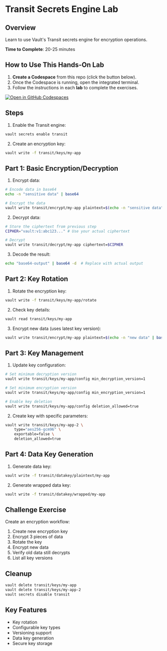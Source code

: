 # Transit Secrets Engine Lab

## Overview
Learn to use Vault's Transit secrets engine for encryption operations.

**Time to Complete**: 20-25 minutes

## How to Use This Hands-On Lab

1. **Create a Codespace** from this repo (click the button below).  
2. Once the Codespace is running, open the integrated terminal.
3. Follow the instructions in each **lab** to complete the exercises.

[![Open in GitHub Codespaces](https://github.com/codespaces/badge.svg)](https://codespaces.new/btkrausen/vault-codespaces)

## Steps

1. Enable the Transit engine:
```bash
vault secrets enable transit
```

2. Create an encryption key:
```bash
vault write -f transit/keys/my-app
```

## Part 1: Basic Encryption/Decryption

1. Encrypt data:
```bash
# Encode data in base64
echo -n "sensitive data" | base64

# Encrypt the data
vault write transit/encrypt/my-app plaintext=$(echo -n "sensitive data" | base64)
```

2. Decrypt data:
```bash
# Store the ciphertext from previous step
CIPHER="vault:v1:abc123..." # Use your actual ciphertext

# Decrypt
vault write transit/decrypt/my-app ciphertext=$CIPHER
```

3. Decode the result:
```bash
echo "base64-output" | base64 -d  # Replace with actual output
```

## Part 2: Key Rotation

1. Rotate the encryption key:
```bash
vault write -f transit/keys/my-app/rotate
```

2. Check key details:
```bash
vault read transit/keys/my-app
```

3. Encrypt new data (uses latest key version):
```bash
vault write transit/encrypt/my-app plaintext=$(echo -n "new data" | base64)
```

## Part 3: Key Management

1. Update key configuration:
```bash
# Set minimum decryption version
vault write transit/keys/my-app/config min_decryption_version=1

# Set minimum encryption version
vault write transit/keys/my-app/config min_encryption_version=1

# Enable key deletion
vault write transit/keys/my-app/config deletion_allowed=true
```

2. Create key with specific parameters:
```bash
vault write transit/keys/my-app-2 \
    type="aes256-gcm96" \
    exportable=false \
    deletion_allowed=true
```

## Part 4: Data Key Generation

1. Generate data key:
```bash
vault write -f transit/datakey/plaintext/my-app
```

2. Generate wrapped data key:
```bash
vault write -f transit/datakey/wrapped/my-app
```

## Challenge Exercise

Create an encryption workflow:
1. Create new encryption key
2. Encrypt 3 pieces of data
3. Rotate the key
4. Encrypt new data
5. Verify old data still decrypts
6. List all key versions

## Cleanup
```bash
vault delete transit/keys/my-app
vault delete transit/keys/my-app-2
vault secrets disable transit
```

## Key Features
- Key rotation
- Configurable key types
- Versioning support
- Data key generation
- Secure key storage